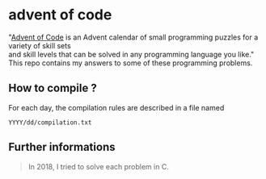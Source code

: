 # advent of code

"[Advent of Code](https://adventofcode.com/) is an Advent calendar of small programming puzzles for a variety of skill sets <br />and skill levels that can be solved in any programming language you like." <br />
This repo contains my answers to some of these programming problems.

## How to compile ?

For each day, the compilation rules are described in a file named

    YYYY/dd/compilation.txt

## Further informations

> In 2018, I tried to solve each problem in C.
